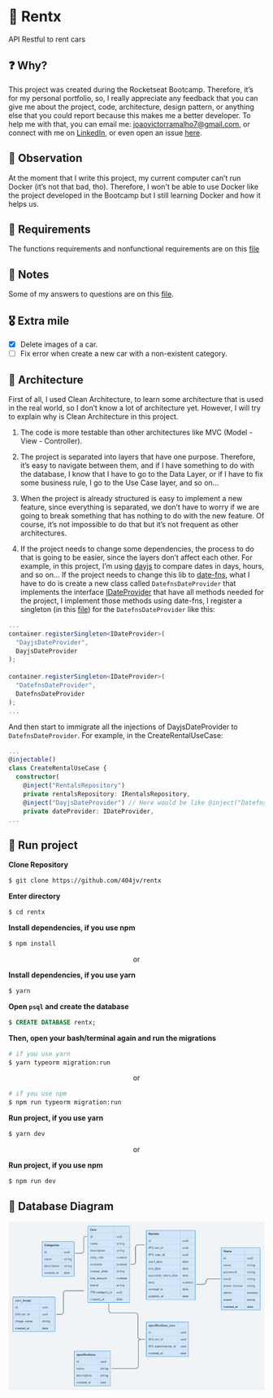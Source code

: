 # 🚗 Rentx
API Restful to rent cars


## ❓ Why?
This project was created during the Rocketseat Bootcamp. Therefore, it’s for my personal portfolio, so, I really appreciate any feedback that you can give me about the project, code, architecture, design pattern, or anything else that you could report because this makes me a better developer. To help me with that, you can email me: [joaovictorramalho7@gmail.com](mailto:joaovictorramalho7@gmail.com), or connect with me on [LinkedIn](https://www.linkedin.com/in/404jv/), or even open an issue [here](https://github.com/404jv/rentx/issues/new).

## 👀 Observation
At the moment that I write this project, my current computer can’t run Docker (it’s not that bad, tho). Therefore, I won't be able to use Docker like the project developed in the Bootcamp but I still learning Docker and how it helps us.

## 🔧 Requirements
The functions requirements and nonfunctional requirements are on this [file](func.md)

## 📃 Notes
Some of my answers to questions are on this [file](caderno.md).

## 🎖 Extra mile
- [X] Delete images of a car.
- [ ] Fix error when create a new car with a non-existent category.

## 🔨 Architecture
First of all, I used Clean Architecture, to learn some architecture that is used in the real world, so I don’t know a lot of architecture yet. However, I will try to explain why is Clean Architecture in this project.

1. The code is more testable than other architectures like MVC (Model - View - Controller).

2. The project is separated into layers that have one purpose. Therefore, it’s easy to navigate between them, and if I have something to do with the database, I know that I have to go to the Data Layer, or if I have to fix some business rule, I go to the Use Case layer, and so on…

3. When the project is already structured is easy to implement a new feature, since everything is separated, we don’t have to worry if we are going to break something that has nothing to do with the new feature. Of course, it’s not impossible to do that but it’s not frequent as other architectures.

4. If the project needs to change some dependencies, the process to do that is going to be easier, since the layers don’t affect each other. For example, in this project, I’m using [dayjs](src/shared/container/providers/DateProvider/implementations/DayjsDateProvider.ts) to compare dates in days, hours, and so on… If the project needs to change this lib to [date-fns](https://github.com/date-fns/date-fns), what I have to do is create a new class called `DatefnsDateProvider` that implements the interface [IDateProvider](src/shared/container/providers/DateProvider/IDateProvider.ts) that have all methods needed for the project, I implement those methods using date-fns, I register a singleton (in this [file](src/shared/container/providers/index.ts)) for the `DatefnsDateProvider` like this: 

```ts
...
container.registerSingleton<IDateProvider>(
  "DayjsDateProvider",
  DayjsDateProvider
);

container.registerSingleton<IDateProvider>(
  "DatefnsDateProvider",
  DatefnsDateProvider
);
...
```

And then start to immigrate all the injections of DayjsDateProvider to `DatefnsDateProvider`. For example, in the CreateRentalUseCase:

```typescript
...
@injectable()
class CreateRentalUseCase {
  constructor(
    @inject("RentalsRepository")
    private rentalsRepository: IRentalsRepository,
    @inject("DayjsDateProvider") // Here would be like @inject("DatefnsDateProvider")
    private dateProvider: IDateProvider,
...
```

## 🚀 Run project

**Clone Repository**
```bash
$ git clone https://github.com/404jv/rentx
```

**Enter directory**
```bash
$ cd rentx
```

**Install dependencies, if you use npm**
```bash
$ npm install
```

<p align="center">or<p>

**Install dependencies, if you use yarn**
```bash
$ yarn
```

**Open `psql` and create the database**
```sql
$ CREATE DATABASE rentx;
```

**Then, open your bash/terminal again and run the migrations**
```bash
# if you use yarn
$ yarn typeorm migration:run
```
<p align="center">or<p>

```bash
# if you use npm
$ npm run typeorm migration:run
```

**Run project, if you use yarn**
```bash
$ yarn dev
```

<p align="center">or<p>

**Run project, if you use npm**
```bash
$ npm run dev
```

## 🔷 Database Diagram
<img src="public/diagram.png" />
